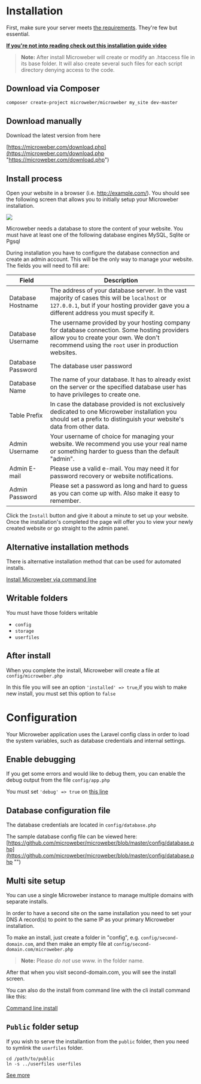 
# Installation


First, make sure your server meets [the requirements](start.md). They're few but essential.

**[If you're not into reading check out this installation guide video](http://www.youtube.com/watch?v=0zUNF2n3tSo)**

> **Note:** After install Microweber will create or modify an .htaccess file in its base folder. It will also create several such files for each script directory denying access to the code.


## Download via Composer

```sh
composer create-project microweber/microweber my_site dev-master 
```

## Download manually
Download the latest version from here


 [https://microweber.com/download.php](https://microweber.com/download.php "https://microweber.com/download.php")



## Install process

 
Open your website in a browser (i.e. http://example.com/).
You should see the following screen that allows you to initially setup your Microweber installation.

![](https://github-camo.global.ssl.fastly.net/7868bd10fb3fee32d2ca0ab286baf898000e96c5/687474703a2f2f6e65772e6d6963726f77656265722e636f6d2f63646e2f646f63732f4d575f53455455505f312e6a7067)


Microweber needs a database to store the content of your website. You must have at least one of the following database engines MySQL, Sqlite or Pgsql

During installation you have to configure the database connection and create an admin account. This will be the only way to manage your website. The fields you will need to fill are:

|               Field | Description
|                 --- | ---
|   Database Hostname | The address of your database server. In the vast majority of cases this will be `localhost` or `127.0.0.1`, but if your hosting provider gave you a different address you must specify it.
|   Database Username | The username provided by your hosting company for database connection. Some hosting providers allow you to create your own. We don't recommend using the `root` user in production websites.
|   Database Password | The database user password
|       Database Name | The name of your database. It has to already exist on the server or the specified database user has to have privileges to create one.
|        Table Prefix | In case the database provided is not exclusively dedicated to one Microweber installation you should set a prefix to distinguish your website's data from other data.
|      Admin Username | Your username of choice for managing your website. We recommend you use your real name or something harder to guess than the default "admin".
|        Admin E-mail | Please use a valid e-mail. You may need it for password recovery or website notifications.
|      Admin Password | Please set a password as long and hard to guess as you can come up with. Also make it easy to remember.

Click the `Install` button and give it about a minute to set up your website.
Once the installation's completed the page will offer you to view your newly created website or go straight to the admin panel.


## Alternative installation methods

There is alternative installation method that can be used for automated installs.

[Install Microweber via command line](installation_cli.md "")



## Writable folders 

You must have those folders writable

- `config` 
- `storage` 
- `userfiles` 






## After install

When you complete the install, Microweber will create a file at  `config/microweber.php`

In this file you will see an option `'installed' => true`,if you wish to make new install, you must set this option to `false`






# Configuration


Your Microweber application uses the Laravel config class in order to load the system variables, such as database credentials and internal settings.

## Enable debugging

If you get some errors and would like to debug them, you can enable the debug output from the file `config/app.php`

You must set `'debug' => true` on [this line](https://github.com/microweber/microweber/blob/master/config/app.php#L16 "")


## Database configuration file

The database credentials are located in `config/database.php`

The sample database config file can be viewed here: [https://github.com/microweber/microweber/blob/master/config/database.php](https://github.com/microweber/microweber/blob/master/config/database.php "")



## Multi site setup

You can use a single Microweber instance to manage multiple domains with separate installs. 

In order to have a second site on the same installation you need to set your DNS A record(s) to point to the same IP as your primary Microweber installation.

To make an install, just create a folder in "config", e.g. `config/second-domain.com`, and then make an empty file at `config/second-domain.com/microweber.php`

> **Note:** Please *do not* use www. in the folder name.


After that when you visit second-domain.com, you will see the install screen.


You can also do the install from command line with the cli install command like this:

[Command line install](./cli.md "")


## `Public` folder setup

If you wish to serve the installantion from the `public` folder, then you need to symlink the `userfiles` folder.

```
cd /path/to/public
ln -s ../userfiles userfiles
```

[See more]([[./cli.md]()])

 
